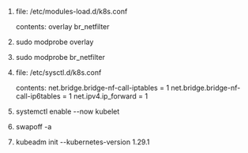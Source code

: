 1.
    file: /etc/modules-load.d/k8s.conf

    contents:
    overlay
    br_netfilter

2. sudo modprobe overlay
3. sudo modprobe br_netfilter

4.
    file: /etc/sysctl.d/k8s.conf

    contents:
    net.bridge.bridge-nf-call-iptables  = 1
    net.bridge.bridge-nf-call-ip6tables = 1
    net.ipv4.ip_forward                 = 1

5. systemctl enable --now kubelet

6. swapoff -a

7. kubeadm init --kubernetes-version 1.29.1